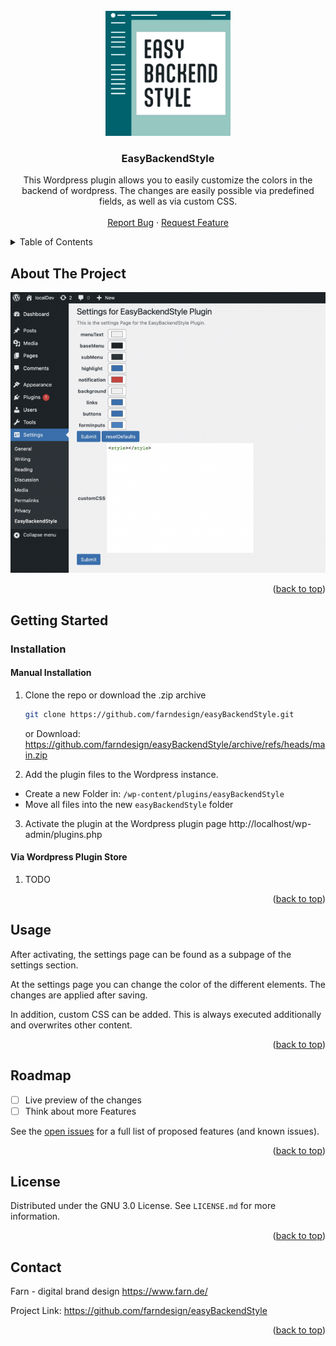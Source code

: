 <!-- PROJECT LOGO -->
<br />
<div align="center">
  <a href="https://github.com/github_username/repo_name">
    <img src="images/EasyBackendStyle-Logo 500x500.jpg" alt="Logo" width="200" height="200">
  </a>

<h3 align="center">EasyBackendStyle</h3>

  <p align="center">
    This Wordpress plugin allows you to easily customize the colors in the backend of wordpress. 
    The changes are easily possible via predefined fields, as well as via custom CSS.
    <br />
    <br />
    <a href="https://github.com/github_username/repo_name/issues">Report Bug</a>
    ·
    <a href="https://github.com/github_username/repo_name/issues">Request Feature</a>
  </p>
</div>



<!-- TABLE OF CONTENTS -->
<details>
  <summary>Table of Contents</summary>
  <ol>
    <li>
      <a href="#about-the-project">About The Project</a>
    </li>
    <li>
      <a href="#getting-started">Getting Started</a>
      <ul>
        <li><a href="#installation">Installation</a></li>
      </ul>
    </li>
    <li><a href="#usage">Usage</a></li>
    <li><a href="#roadmap">Roadmap</a></li>
    <li><a href="#license">License</a></li>
    <li><a href="#contact">Contact</a></li>
  </ol>
</details>



<!-- ABOUT THE PROJECT -->
## About The Project

[![Product Name Screen Shot][product-screenshot]](https://example.com)

<p align="right">(<a href="#readme-top">back to top</a>)</p>



<!-- GETTING STARTED -->
## Getting Started

### Installation

#### Manual Installation

1. Clone the repo or download the .zip archive
   ```sh
   git clone https://github.com/farndesign/easyBackendStyle.git
   ```
   or
   Download: https://github.com/farndesign/easyBackendStyle/archive/refs/heads/main.zip
   
2. Add the plugin files to the Wordpress instance.
  - Create a new Folder in: `/wp-content/plugins/easyBackendStyle`
  - Move all files into the new `easyBackendStyle` folder

3. Activate the plugin at the Wordpress plugin page http://localhost/wp-admin/plugins.php

#### Via Wordpress Plugin Store

1. TODO

<p align="right">(<a href="#readme-top">back to top</a>)</p>



<!-- USAGE EXAMPLES -->
## Usage

After activating, the settings page can be found as a subpage of the settings section.

At the settings page you can change the color of the different elements. The changes are applied after saving.

In addition, custom CSS can be added. This is always executed additionally and overwrites other content. 

<p align="right">(<a href="#readme-top">back to top</a>)</p>



<!-- ROADMAP -->
## Roadmap

- [ ] Live preview of the changes
- [ ] Think about more Features

See the [open issues](https://github.com/farndesign/easyBackendStyle/issues) for a full list of proposed features (and known issues).

<p align="right">(<a href="#readme-top">back to top</a>)</p>


<!-- LICENSE -->
## License

Distributed under the GNU 3.0 License. See `LICENSE.md` for more information.

<p align="right">(<a href="#readme-top">back to top</a>)</p>



<!-- CONTACT -->
## Contact

Farn - digital brand design https://www.farn.de/

Project Link: https://github.com/farndesign/easyBackendStyle

<p align="right">(<a href="#readme-top">back to top</a>)</p>



<!-- MARKDOWN LINKS & IMAGES -->
<!-- https://www.markdownguide.org/basic-syntax/#reference-style-links -->
[issues-url]: https://github.com/farndesign/easyBackendStyle/issues
[license-url]: https://github.com/farndesign/easyBackendStyle/blob/main/LICENCE.md
[product-screenshot]: images/settingsPage.png
